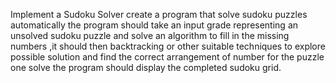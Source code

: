 Implement a Sudoku Solver create a program that solve sudoku puzzles automatically the program should take an input grade representing an unsolved sudoku puzzle and solve an algorithm to fill in the missing numbers ,it should then backtracking or other suitable techniques to explore possible solution and find the correct arrangement of number for the puzzle one solve the program should display the completed sudoku grid.
